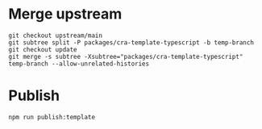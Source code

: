 # Merge upstream

```
git checkout upstream/main
git subtree split -P packages/cra-template-typescript -b temp-branch
git checkout update
git merge -s subtree -Xsubtree="packages/cra-template-typescript" temp-branch --allow-unrelated-histories
```

# Publish
```
npm run publish:template
```